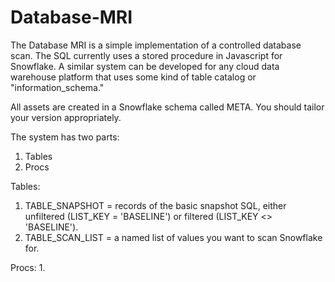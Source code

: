 # Database-MRI

The Database MRI is a simple implementation of a controlled database scan. The SQL currently uses a stored procedure in Javascript for Snowflake. 
A similar system can be developed for any cloud data warehouse platform that uses some kind of table catalog or "information_schema."

All assets are created in a Snowflake schema called META. You should tailor your version appropriately.

The system has two parts:
1. Tables
2. Procs

Tables:
1. TABLE_SNAPSHOT = records of the basic snapshot SQL, either unfiltered (LIST_KEY = 'BASELINE') or filtered (LIST_KEY <> 'BASELINE').
2. TABLE_SCAN_LIST = a named list of values you want to scan Snowflake for.

Procs:
1. 
